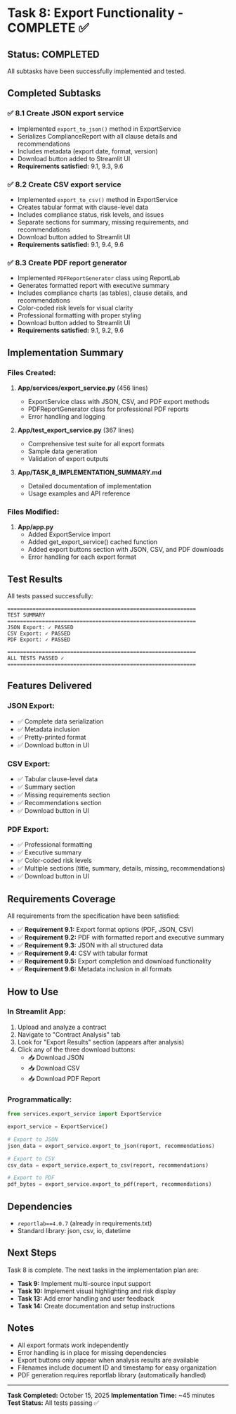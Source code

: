 # Task 8: Export Functionality - COMPLETE ✅

## Status: COMPLETED

All subtasks have been successfully implemented and tested.

## Completed Subtasks

### ✅ 8.1 Create JSON export service
- Implemented `export_to_json()` method in ExportService
- Serializes ComplianceReport with all clause details and recommendations
- Includes metadata (export date, format, version)
- Download button added to Streamlit UI
- **Requirements satisfied:** 9.1, 9.3, 9.6

### ✅ 8.2 Create CSV export service
- Implemented `export_to_csv()` method in ExportService
- Creates tabular format with clause-level data
- Includes compliance status, risk levels, and issues
- Separate sections for summary, missing requirements, and recommendations
- Download button added to Streamlit UI
- **Requirements satisfied:** 9.1, 9.4, 9.6

### ✅ 8.3 Create PDF report generator
- Implemented `PDFReportGenerator` class using ReportLab
- Generates formatted report with executive summary
- Includes compliance charts (as tables), clause details, and recommendations
- Color-coded risk levels for visual clarity
- Professional formatting with proper styling
- Download button added to Streamlit UI
- **Requirements satisfied:** 9.1, 9.2, 9.6

## Implementation Summary

### Files Created:
1. **App/services/export_service.py** (456 lines)
   - ExportService class with JSON, CSV, and PDF export methods
   - PDFReportGenerator class for professional PDF reports
   - Error handling and logging

2. **App/test_export_service.py** (367 lines)
   - Comprehensive test suite for all export formats
   - Sample data generation
   - Validation of export outputs

3. **App/TASK_8_IMPLEMENTATION_SUMMARY.md**
   - Detailed documentation of implementation
   - Usage examples and API reference

### Files Modified:
1. **App/app.py**
   - Added ExportService import
   - Added get_export_service() cached function
   - Added export buttons section with JSON, CSV, and PDF downloads
   - Error handling for each export format

## Test Results

All tests passed successfully:

```
============================================================
TEST SUMMARY
============================================================
JSON Export: ✓ PASSED
CSV Export: ✓ PASSED
PDF Export: ✓ PASSED

============================================================
ALL TESTS PASSED ✓
============================================================
```

## Features Delivered

### JSON Export:
- ✅ Complete data serialization
- ✅ Metadata inclusion
- ✅ Pretty-printed format
- ✅ Download button in UI

### CSV Export:
- ✅ Tabular clause-level data
- ✅ Summary section
- ✅ Missing requirements section
- ✅ Recommendations section
- ✅ Download button in UI

### PDF Export:
- ✅ Professional formatting
- ✅ Executive summary
- ✅ Color-coded risk levels
- ✅ Multiple sections (title, summary, details, missing, recommendations)
- ✅ Download button in UI

## Requirements Coverage

All requirements from the specification have been satisfied:

- ✅ **Requirement 9.1:** Export format options (PDF, JSON, CSV)
- ✅ **Requirement 9.2:** PDF with formatted report and executive summary
- ✅ **Requirement 9.3:** JSON with all structured data
- ✅ **Requirement 9.4:** CSV with tabular format
- ✅ **Requirement 9.5:** Export completion and download functionality
- ✅ **Requirement 9.6:** Metadata inclusion in all formats

## How to Use

### In Streamlit App:
1. Upload and analyze a contract
2. Navigate to "Contract Analysis" tab
3. Look for "Export Results" section (appears after analysis)
4. Click any of the three download buttons:
   - 📥 Download JSON
   - 📥 Download CSV
   - 📥 Download PDF Report

### Programmatically:
```python
from services.export_service import ExportService

export_service = ExportService()

# Export to JSON
json_data = export_service.export_to_json(report, recommendations)

# Export to CSV
csv_data = export_service.export_to_csv(report, recommendations)

# Export to PDF
pdf_bytes = export_service.export_to_pdf(report, recommendations)
```

## Dependencies

- `reportlab==4.0.7` (already in requirements.txt)
- Standard library: json, csv, io, datetime

## Next Steps

Task 8 is complete. The next tasks in the implementation plan are:

- **Task 9:** Implement multi-source input support
- **Task 10:** Implement visual highlighting and risk display
- **Task 13:** Add error handling and user feedback
- **Task 14:** Create documentation and setup instructions

## Notes

- All export formats work independently
- Error handling is in place for missing dependencies
- Export buttons only appear when analysis results are available
- Filenames include document ID and timestamp for easy organization
- PDF generation requires reportlab library (automatically handled)

---

**Task Completed:** October 15, 2025
**Implementation Time:** ~45 minutes
**Test Status:** All tests passing ✅

